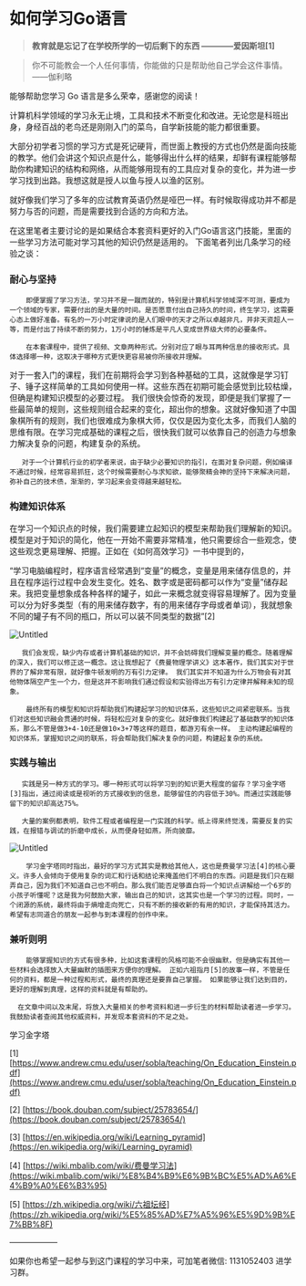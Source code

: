 # 如何学习Go语言

> **教育就是忘记了在学校所学的一切后剩下的东西    ————爱因斯坦[1]**
>

> 你不可能教会一个人任何事情，你能做的只是帮助他自己学会这件事情。——伽利略
>

能够帮助您学习 Go 语言是多么荣幸，感谢您的阅读！

计算机科学领域的学习永无止境，工具和技术不断变化和改进。无论您是科班出身，身经百战的老鸟还是刚刚入门的菜鸟，自学新技能的能力都很重要。

大部分初学者习惯的学习方式是死记硬背，而世面上教授的方式也仍然是面向技能的教学。他们会讲这个知识点是什么，能够得出什么样的结果，却鲜有课程能够帮助你构建知识的结构和网络，从而能够用现有的工具应对复杂的变化，并为进一步学习找到出路。我想这就是授人以鱼与授人以渔的区别。

就好像我们学习了多年的应试教育英语仍然是哑巴一样。有时候取得成功并不都是努力与否的问题，而是需要找到合适的方向和方法。

在这里笔者主要讨论的是如果结合本套资料更好的入门Go语言这门技能，里面的一些学习方法可能对学习其他的知识仍然是适用的。 下面笔者列出几条学习的经验之谈：

### 耐心与坚持

        即便掌握了学习方法，学习并不是一蹴而就的，特别是计算机科学领域深不可测，要成为一个领域的专家，需要付出的是大量的时间。是否愿意付出自己持久的时间，终生学习，这需要心态上做好准备。有名的一万小时定律说的是人们眼中的天才之所以卓越非凡，并非天资超人一等，而是付出了持续不断的努力，1万小时的锤炼是平凡人变成世界级大师的必要条件。

        在本套课程中，提供了视频、文章两种形式。分别对应了眼与耳两种信息的接收形式。具体选择哪一种，这取决于哪种方式更快更容易被你所接收并理解。

  对于一套入门的课程，我们在前期将会学习到各种基础的工具，这就像是学习钉子、锤子这样简单的工具如何使用一样。这些东西在初期可能会感觉到比较枯燥，但确是构建知识模型的必要过程。  我们很快会惊奇的发现，即便是我们掌握了一些最简单的规则，这些规则组合起来的变化，超出你的想象。这就好像知道了中国象棋所有的规则，我们也很难成为象棋大师，仅仅是因为变化太多，而我们人脑的思维有限。在学习完成基础的课程之后，很快我们就可以依靠自己的创造力与想象力解决复杂的问题，构建复杂的系统。

       对于一个计算机行业的初学者来说，由于缺少必要知识的指引，在面对复杂问题，例如编译不通过时候，经常容易抓狂，这个时候需要耐心与求知欲，能够聚精会神的坚持下来解决问题，弥补自己的技术债，渐渐的，学习起来会变得越来越轻松。

### 构建知识体系

在学习一个知识点的时候，我们需要建立起知识的模型来帮助我们理解新的知识。 模型是对于知识的简化，他在一开始不需要非常精准，他只需要综合一些观念，使这些观念更易理解、把握。正如在《如何高效学习》一书中提到的，

“学习电脑编程时，程序语言经常遇到“变量”的概念，变量是用来储存信息的，并且在程序运行过程中会发生变化。姓名、数字或是密码都可以作为“变量”储存起来。我把变量想象成各种各样的罐子，如此一来概念就变得容易理解了。因为变量可以分为好多类型（有的用来储存数字，有的用来储存字母或者单词），我就想象不同的罐子有不同的瓶口，所以可以装不同类型的数据”[2]

![Untitled](%E5%A6%82%E4%BD%95%E5%AD%A6%E4%B9%A0Go%E8%AF%AD%E8%A8%80%20652e633dba1e405180465b491dbcb5f4/Untitled.png)

       我们会发现，缺少内存或者计算机基础的知识，并不会妨碍我们理解变量的概念。随着理解的深入，我们可以修正这一概念。这让我想起了《费曼物理学讲义》这本著作，我们其实对于世界的了解非常有限，就好像牛顿发明的万有引力定律。 我们其实并不知道为什么万物会有对其他物体隔空产生一个力，但是这并不影响我们通过假设和实验得出万有引力定律并解释未知的现象。

        最终所有的模型和知识将帮助我们构建起学习的知识体系，这些知识之间紧密联系。当我们对这些知识融会贯通的时候，将轻松应对复杂的变化。就好像我们构建起了基础数学的知识体系，那么不管是做3+4-10还是做10×3+7等这样的题目，都游刃有余一样。 主动构建起编程的知识体系，掌握知识之间的联系，将会帮助我们解决复杂的问题，构建起复杂的系统。

### 实践与输出

       实践是另一种方式的学习。哪一种形式可以将学习到的知识更大程度的留存？学习金字塔[3]指出，通过阅读或是视听的方式接收到的信息，能够留住的内容低于30%。而通过实践能够留下的知识却高达75%。

       大量的案例都表明，软件工程或者编程是一门实践的科学。纸上得来终觉浅，需要反复的实践，在报错与调试的折磨中成长，从而便身轻如燕，所向披靡。

![Untitled](%E5%A6%82%E4%BD%95%E5%AD%A6%E4%B9%A0Go%E8%AF%AD%E8%A8%80%20652e633dba1e405180465b491dbcb5f4/Untitled%201.png)

        学习金字塔同时指出，最好的学习方式其实是教给其他人，这也是费曼学习法[4]的核心要义。许多人会倾向于使用复杂的词汇和行话和结论来掩盖他们不明白的东西。问题是我们只在糊弄自己，因为我们不知道自己也不明白。那么我们能否足够直白将一个知识点讲解给一个6岁的小孩子听懂呢？这是我为何鼓励大家，输出自己的知识，这其实也是一个学习的过程。同时，一个闭源的系统，最终将由于熵增走向死亡，只有不断的接收新的有用的知识，才能保持其活力。希望有志同道合的朋友一起参与到本课程的创作中来。

### 兼听则明

        能够掌握知识的方式有很多种，比如这套课程的风格可能不会很幽默，但是确实有其他一些材料会选择放入大量幽默的插图来方便你的理解。 正如六祖指月[5]的故事一样，不管是任何的资料，都是一种过程和形式，最终的真理还是要靠自己掌握。 如果能够让我们达到目的，更好的理解到真理，这样的资料就是有帮助的。

      在文章中间以及末尾，将放入大量相关的参考资料和进一步衍生的材料帮助读者进一步学习。 我鼓励读者查阅其他权威资料，并发现本套资料的不足之处。

学习金字塔

[1] [https://www.andrew.cmu.edu/user/sobla/teaching/On_Education_Einstein.pdf](https://www.andrew.cmu.edu/user/sobla/teaching/On_Education_Einstein.pdf)

[2] [https://book.douban.com/subject/25783654/](https://book.douban.com/subject/25783654/)

[3] [https://en.wikipedia.org/wiki/Learning_pyramid](https://en.wikipedia.org/wiki/Learning_pyramid)

[4] [https://wiki.mbalib.com/wiki/费曼学习法](https://wiki.mbalib.com/wiki/%E8%B4%B9%E6%9B%BC%E5%AD%A6%E4%B9%A0%E6%B3%95)

[5] [https://zh.wikipedia.org/wiki/六祖坛经](https://zh.wikipedia.org/wiki/%E5%85%AD%E7%A5%96%E5%9D%9B%E7%BB%8F)

——————

如果你也希望一起参与到这门课程的学习中来，可加笔者微信: 1131052403 进学习群。